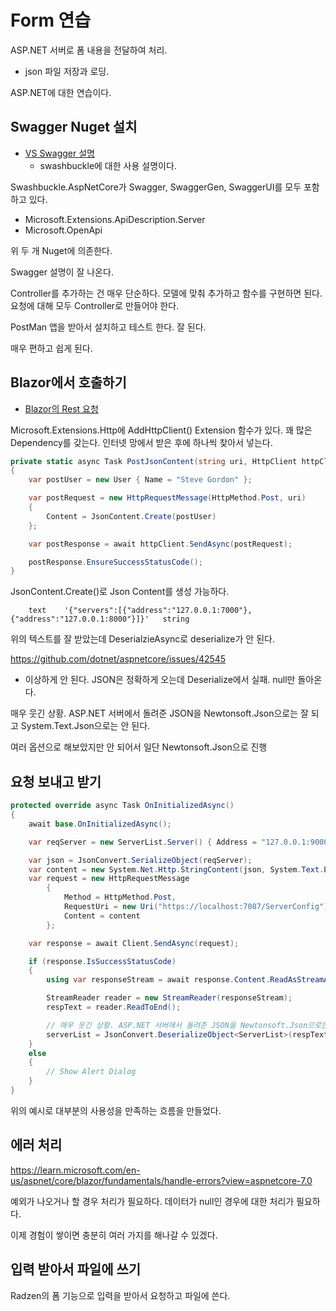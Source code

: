 # Form 연습 

ASP.NET 서버로 폼 내용을 전달하여 처리. 

- json 파일 저장과 로딩. 

ASP.NET에 대한 연습이다. 

## Swagger Nuget 설치 

- [VS Swagger 설명](https://learn.microsoft.com/en-us/aspnet/core/tutorials/getting-started-with-swashbuckle?view=aspnetcore-7.0&tabs=visual-studio)
  - swashbuckle에 대한 사용 설명이다. 


Swashbuckle.AspNetCore가 Swagger, SwaggerGen, SwaggerUI를 모두 포함하고 있다. 

- Microsoft.Extensions.ApiDescription.Server 
- Microsoft.OpenApi 

위 두 개 Nuget에 의존한다. 

Swagger 설명이 잘 나온다. 

Controller를 추가하는 건 매우 단순하다. 모델에 맞춰 추가하고 
함수를 구현하면 된다. 요청에 대해 모두 Controller로 만들어야 한다. 

PostMan 앱을 받아서 설치하고 테스트 한다. 잘 된다. 

매우 편하고 쉽게 된다. 

## Blazor에서 호출하기 

- [Blazor의 Rest 요청](https://learn.microsoft.com/ko-kr/aspnet/core/blazor/call-web-api?view=aspnetcore-7.0&pivots=server)

Microsoft.Extensions.Http에 AddHttpClient() Extension 함수가 있다. 
꽤 많은 Dependency를 갖는다. 인터넷 망에서 받은 후에 하나씩 찾아서 넣는다. 

```c#
private static async Task PostJsonContent(string uri, HttpClient httpClient)
{
    var postUser = new User { Name = "Steve Gordon" };

    var postRequest = new HttpRequestMessage(HttpMethod.Post, uri)
    {
        Content = JsonContent.Create(postUser)
    };

    var postResponse = await httpClient.SendAsync(postRequest);

    postResponse.EnsureSuccessStatusCode();
}
```

JsonContent.Create()로 Json Content를 생성 가능하다. 

		text	'{"servers":[{"address":"127.0.0.1:7000"},{"address":"127.0.0.1:8000"}]}'	string

위의 텍스트를 잘 받았는데 DeserialzieAsync<ServerList>로 deserialize가 안 된다. 

https://github.com/dotnet/aspnetcore/issues/42545
- 이상하게 안 된다. JSON은 정확하게 오는데 Deserialize에서 실패. null만 돌아온다. 

매우 웃긴 상황. ASP.NET 서버에서 돌려준 JSON을 Newtonsoft.Json으로는 잘 되고 System.Text.Json으로는 안 된다.

여러 옵션으로 해보았지만 안 되어서 일단 Newtonsoft.Json으로 진행 

## 요청 보내고 받기 

```c#
protected override async Task OnInitializedAsync()
{
    await base.OnInitializedAsync();

    var reqServer = new ServerList.Server() { Address = "127.0.0.1:9000" };

    var json = JsonConvert.SerializeObject(reqServer);
    var content = new System.Net.Http.StringContent(json, System.Text.Encoding.UTF8, "application/json");
    var request = new HttpRequestMessage
        {
            Method = HttpMethod.Post,
            RequestUri = new Uri("https://localhost:7087/ServerConfig"),
            Content = content
        };

    var response = await Client.SendAsync(request);

    if (response.IsSuccessStatusCode)
    {
        using var responseStream = await response.Content.ReadAsStreamAsync();

        StreamReader reader = new StreamReader(responseStream);
        respText = reader.ReadToEnd();

        // 매우 웃긴 상황. ASP.NET 서버에서 돌려준 JSON을 Newtonsoft.Json으로는 잘 되고 System.Text.Json으로는 안 된다.
        serverList = JsonConvert.DeserializeObject<ServerList>(respText);
    }
    else
    {
        // Show Alert Dialog
    }
}
```

위의 예시로 대부분의 사용성을 만족하는 흐름을 만들었다. 

## 에러 처리 

https://learn.microsoft.com/en-us/aspnet/core/blazor/fundamentals/handle-errors?view=aspnetcore-7.0

예외가 나오거나 할 경우 처리가 필요하다. 
데이터가 null인 경우에 대한 처리가 필요하다. 

이제 경험이 쌓이면 충분히 여러 가지를 해나갈 수 있겠다. 

## 입력 받아서 파일에 쓰기 

Radzen의 폼 기능으로 입력을 받아서 요청하고 파일에 쓴다. 



